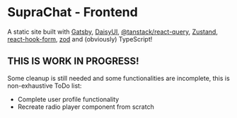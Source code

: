 # SupraChat - Frontend

A static site built with [Gatsby](https://www.gatsbyjs.com/docs), [DaisyUI](https://daisyui.com/),
[@tanstack/react-query](https://tanstack.com/query/latest), [Zustand](https://github.com/pmndrs/zustand),
[react-hook-form](https://react-hook-form.com/), [zod](https://zod.dev/) and (obviously) TypeScript!

## THIS IS WORK IN PROGRESS!

Some cleanup is still needed and some functionalities are incomplete, this is non-exhaustive
ToDo list:

- Complete user profile functionality
- Recreate radio player component from scratch
